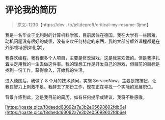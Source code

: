 # 评论我的简历

> 原文::1230【https://dev . to/jeltdeproft/critical-my-resume-3jmn】

我是一名毕业于比利时的计算机科学家，目前居住在德国。我在大学有一些困难，动机问题没有很好的成绩，没有专攻任何特定的东西，我的大部分额外课程都是在外部领域(例如化学)。

我喜欢编程，我有很多个人项目，主要是修改游戏，这是我喜欢做的。但是我挣扎着决定用我的一生去做这件事。我的理想工作是开发自己的游戏，但目前的目标是找到一份工作，获得收入，开始我的生活。

进入德国后，我做了 8 个月的技术顾问，实施 ServiceNow。主要是按按钮，让我在智力上刺激不足。我辞去了那份工作，现在正在寻找一个实际的发展职位。

背景介绍到此，这是我目前的简历，如有任何提示或建议，我将不胜感激。

[https://paste.pics/f8daedd63092a7e3b2e05698602fdb6e](https://paste.pics/f8daedd63092a7e3b2e05698602fdb6e)